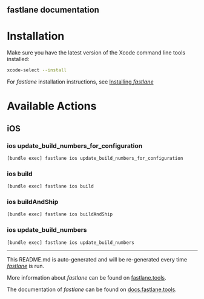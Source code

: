 fastlane documentation
----

# Installation

Make sure you have the latest version of the Xcode command line tools installed:

```sh
xcode-select --install
```

For _fastlane_ installation instructions, see [Installing _fastlane_](https://docs.fastlane.tools/#installing-fastlane)

# Available Actions

## iOS

### ios update_build_numbers_for_configuration

```sh
[bundle exec] fastlane ios update_build_numbers_for_configuration
```



### ios build

```sh
[bundle exec] fastlane ios build
```



### ios buildAndShip

```sh
[bundle exec] fastlane ios buildAndShip
```



### ios update_build_numbers

```sh
[bundle exec] fastlane ios update_build_numbers
```



----

This README.md is auto-generated and will be re-generated every time [_fastlane_](https://fastlane.tools) is run.

More information about _fastlane_ can be found on [fastlane.tools](https://fastlane.tools).

The documentation of _fastlane_ can be found on [docs.fastlane.tools](https://docs.fastlane.tools).
